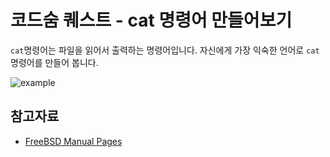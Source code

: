 # 코드숨 퀘스트 - cat 명령어 만들어보기

`cat`명령어는 파일을 읽어서 출력하는 명령어입니다. 자신에게 가장 익숙한 언어로
`cat`명령어를 만들어 봅니다.

![example](https://user-images.githubusercontent.com/14071105/158955319-95741bbb-b7c1-4c3c-adf2-5485e015b715.png)

## 참고자료

* [FreeBSD Manual Pages](https://www.freebsd.org/cgi/man.cgi?query=cat&apropos=0&sektion=0&manpath=FreeBSD+13.0-RELEASE+and+Ports&arch=default&format=html)
